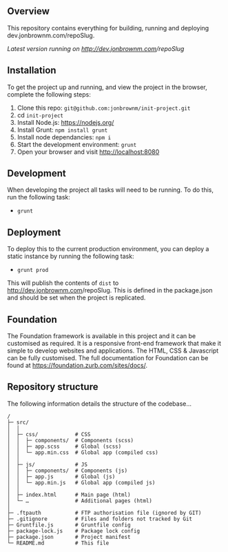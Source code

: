 ## Overview

This repository contains everything for building, running and deploying dev.jonbrownm.com/repoSlug.

*Latest version running on <http://dev.jonbrownm.com>/repoSlug*

## Installation
To get the project up and running, and view the project in the browser, complete the following steps:

1. Clone this repo: `git@github.com:jonbrownm/init-project.git`
2. cd `init-project`
3. Install Node.js: <https://nodejs.org/>
4. Install Grunt: `npm install grunt`
5. Install node dependancies: `npm i`
6. Start the development environment: `grunt`
7. Open your browser and visit <http://localhost:8080>

## Development
When developing the project all tasks will need to be running. To do this, run the following task:

* `grunt`

## Deployment
To deploy this to the current production environment, you can deploy a static instance by running the following task:

* `grunt prod`

This will publish the contents of `dist` to <http://dev.jonbrownm.com>/repoSlug.
This is defined in the package.json and should be set when the project is replicated.

## Foundation

The Foundation framework is available in this project and it can be customised as required. It is a responsive front-end framework that make it simple to develop websites and applications. The HTML, CSS & Javascript can be fully customised. The full documentation for Foundation can be found at <https://foundation.zurb.com/sites/docs/>.

## Repository structure
The following information details the structure of the codebase…

```
/
├─ src/
│  │
│  ├─ css/            # CSS
│  │  ├─ components/  # Components (scss)
│  │  ├─ app.scss     # Global (scss)
│  │  └─ app.min.css  # Global app (compiled css)
│  │
│  ├─ js/             # JS
│  │  ├─ components/  # Components (js)
│  │  ├─ app.js       # Global (js)
│  │  └─ app.min.js   # Global app (compiled js)
│  │
│  ├─ index.html      # Main page (html)
│  └─ …               # Additional pages (html)
│
├─ .ftpauth           # FTP authorisation file (ignored by GIT)
├─ .gitignore         # Files and folders not tracked by Git
├─ Gruntfile.js       # Gruntfile config
├─ package-lock.js    # Package lock config
├─ package.json       # Project manifest
└─ README.md          # This file
```
